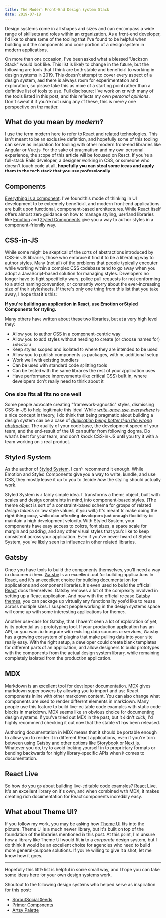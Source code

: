 ```yaml
---
title: The Modern Front-End Design System Stack
date: 2019-07-18
---
```


Design systems come in all shapes and sizes and can encompass a wide range of skillsets and roles within an organization.
As a front-end developer, I'd like to share some of the tooling
that I've found to be helpful when building out the components and code portion of a design system
in modern applications.

On more than one occasion, I've been asked what a blessed "Jackson Stack" would look like.
This list is likely to change in the future,
but the following are tools that I think are both stable and beneficial to working in design systems in 2019.
This doesn't attempt to cover every aspect of a design system,
and there is always room for experimentation and exploration,
so please take this as more of a starting point rather than a definitive list of tools to use.
Full disclosure: I've work on or with many of the tools listed in this post, and this reflects my own *personal opinions*.
Don't sweat it if you're not using any of these, this is merely one perspective on the matter.

## What do you mean by *modern*?

I use the term modern here to refer to React and related technologies.
This isn't meant to be an exclusive definition, and hopefully some of this tooling can serve as inspiration for tooling with other modern front-end libraries like Angular or Vue.js.
For the sake of pragmatism and my own personal experience,
the scope of this article will be focused on React.
If you're a full-stack Rails developer, a designer working in CSS, or someone who doesn't touch code at all,
**hopefully you can steal some ideas and apply them to the tech stack that you use professionally.**

## Components

[Everything is a component](https://jxnblk.com/blog/components/).
I've found this mode of thinking in UI development to be extremely beneficial,
and modern front-end applications are built upon functional, component-based architectures.
While React itself offers almost zero guidance on how to manage styling,
userland libraries like [Emotion][] and [Styled Components][] give you a way to author styles in a component-friendly way.

## CSS-in-JS

While some might be skeptical of the sorts of abstractions introduced by CSS-in-JS libraries,
those who embrace it find it to be a liberating way to author styles.
Many (not all) of the problems that people typically encouter while working within a complex CSS codebase tend to go away when you adopt a JavaScript-based solution for managing styles.
Developers no longer have to fight specificity wars,
police pull requests for not conforming to a strict naming convention,
or constantly worry about the ever-increasing size of their stylesheets.
If there's only one thing from this list that you take away, I hope that it's this:

**If you're building an application in React, use Emotion or Styled Components for styling.**

Many others have written about these two libraries, but at a very high level they:

- Allow you to author CSS in a component-centric way
- Allow you to add styles without needing to create (or choose names for) selectors
- Keep styles scoped and isolated to where they are intended to be used
- Allow you to publish components as packages, with no additional setup
- Work well with existing bundlers
- Can be used with standard code splitting tools
- Can be tested with the same libraries the rest of your application uses
- Have performance improvements (like critical CSS) built in, where developers don't really need to think about it

### One size fits all fits no one well

Some people advocate creating "framework-agnostic" styles, dismissing CSS-in-JS to help legitimate this ideal.
While [*write-once-use-everywhere*](https://en.wikipedia.org/wiki/Write_once,_run_anywhere) is a nice concept in theory,
I do think that being pragmatic about building a design system can be a case of
[*duplication being better than the wrong abstraction*][sandi metz].
The quality of your code base, the development speed of your team, and the end-result of the UI
can suffer from following dogma.
Do what's best for your team, and don't knock CSS-in-JS until you try it with a team working on a real product.

[sandi metz]: https://www.sandimetz.com/blog/2016/1/20/the-wrong-abstraction

## Styled System

As the author of [Styled System][], I can't recommend it enough.
While Emotion and Styled Components give you a way to write, bundle, and use CSS, they mostly leave it up to you to decide *how* the styling should actually work.

Styled System is a fairly simple idea.
It transforms a theme object, built with scales and design constraints in mind, into component-based styles.
(The theme object is sort of a constraint-based schema for groups of related *design tokens* or raw style values, if you will.)
It's meant to make doing the right thing easy,
while also affording
developers just enough flexibility to maintain a high development velocity.
With Styled System, your components have easy access to colors, font sizes, a space scale for margin and padding, and any other visual styles that you'd like to keep consistent across your application.
Even if you've never heard of Styled System, you've likely seen its influence in other related libraries.

## Gatsby

Once you have tools to build the components themselves,
you'll need a way to document them.
[Gatsby][] is an excellent tool for building applications in React, and it's an excellent choice for building documentation for applications and component libraries.
It's even used to build the official [React](https://reactjs.org) docs themselves.
Gatsby removes a lot of the complexity involved in setting up a React application.
And now with the official release [Gatsby themes][], you can package up virtually any functionality you'd like to reuse across multiple sites.
I suspect people working in the design systems space will
come up with some interesting applications for themes.

Another use-case for Gatsby, that I haven't seen a lot of exploration of yet, is its potential as a prototyping tool.
If your production application has an API, or you want to integrate with existing data sources or services,
Gatsby has a growing ecosystem of plugins that make pulling data into your site really easy.
With the right setup, a developer could create blank templates for different parts of an application, and allow designers to build prototypes with the components from the actual design system library,
while remaining
completely isolated from the production application.

## MDX

Markdown is an excellent tool for developer documentation.
[MDX][] gives markdown super powers by allowing you to import and use React components inline with other markdown content.
You can also change what components are used to render different elements in markdown.
Many people use this feature to build live-editable code examples
with static code blocks in markdown.
MDX seems like an obvious choice for documenting design systems.
If you've tried out MDX in the past, but it didn't *click*, I'd highly recommend checking it out now that the stable v1 has been released.

Authoring documentation in MDX means that it should be portable enough to allow you to render it in different React applications,
even if you're torn between using Gatsby and other options like [Storybook][] or [Next.js][].
Whatever you do, try to avoid locking yourself in to proprietary formats
or bending backwards for highly library-specific APIs when it comes to documentation.

## React Live

So how do you go about building live-editable code examples? [React Live][].
It's an excellent library on it's own, and when combined with MDX, it makes creating rich documentation for React components incredibly easy.

## What about Theme UI?

If you follow my work, you may be asking how [Theme UI][] fits into the picture.
Theme UI is a much newer library, but it's built on top of the foundation of the libraries mentioned in this post.
At this point, I'm unsure how a library like Theme UI would fit in to a *corporate* design system,
but I do think it would be an excellent choice for agencies who need to build more general-purpose solutions.
If you're willing to give it a shot, let me know how it goes.

---

Hopefully this little list is helpful in some small way,
and I hope you can take some ideas here for your own design systems work.

Shoutout to the following design systems who helped serve as inspiration for this post:

- [SproutSocial Seeds](https://sproutsocial.com/seeds/)
- [Primer Components](https://primer.style/components)
- [Artsy Palette](https://palette.artsy.net/)

[styled system]: https://styled-system.com
[emotion]: https://emotion.sh
[styled components]: https://styled-components.com
[gatsby]: https://gatsbyjs.org
[mdx]: https://mdxjs.com
[gatsby themes]: https://www.gatsbyjs.org/blog/2019-07-03-announcing-stable-release-gatsby-themes/
[react live]: https://github.com/FormidableLabs/react-live
[storybook]: https://storybook.js.org/
[next.js]: https://nextjs.org
[theme ui]: https://theme-ui.com
[tweet]: https://mobile.twitter.com/jxnblk/status/1144666765563224064
